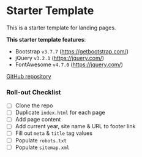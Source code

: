 # Starter Template
This is a starter template for landing pages.

**This starter template features**:
- Bootstrap `v3.7.7` (https://getbootstrap.com/)
- jQuery `v3.2.1` (https://jquery.com/)
- FontAwesome `v4.7.0` (https://jquery.com/)

[GitHub repository](https://github.com/clkandmortar/starter-template/)

### Roll-out Checklist
- [ ] Clone the repo
- [ ] Duplicate `index.html` for each page
- [ ] Add page content
- [ ] Add current year,  site name & URL to footer link
- [ ] Fill out `meta` & `title` tag values
- [ ] Populate `robots.txt`
- [ ] Populate `sitemap.xml`
